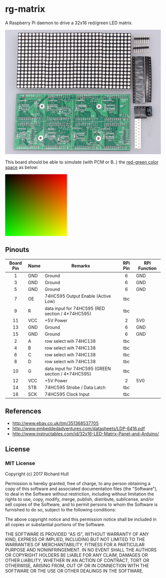 # rg-matrix
A Raspberry Pi daemon to drive a 32x16 red/green LED matrix.

![Image of LED Matrix](images/s-l1600.jpg)

This board should be able to simulate (with PCM or B..) the
[red-green color space](https://en.wikipedia.org/wiki/RG_color_space) as below:

![Red-Green color space](images/200px-Redgreen.png)

## Pinouts

| Board Pin | Name | Remarks                                            | RPi Pin | RPi Function |
|:---------:|------|----------------------------------------------------|:-------:|--------------|
| 1         | GND  | Ground                                             | 6       | GND          |
| 3         | GND  | Ground                                             | 6       | GND          |
| 5         | GND  | Ground                                             | 6       | GND          |
| 7         | OE   | 74HC595 Output Enable (Active Low)                 | tbc     |              |
| 9         | R    | data input for 74HC595 (RED section / 4*74HC595)   | tbc     |              |
| 11        | VCC  | +5V Power                                          | 2       | 5V0          |
| 13        | GND  | Ground                                             | 6       | GND          |
| 15        | GND  | Ground                                             | 6       | GND          |
| 2         | A    | row select wih 74HC138                             | tbc     |              |
| 4         | B    | row select wih 74HC138                             | tbc     |              |
| 6         | C    | row select wih 74HC138                             | tbc     |              |
| 8         | D    | row select wih 74HC138                             | tbc     |              |
| 10        | G    | data input for 74HC595 (GREEN section / 4*74HC595) | tbc     |              |
| 12        | VCC  | +5V Power                                          | 2       | 5V0          |
| 14        | STB  | 74HC595 Strobe / Data Latch                        | tbc     |              |
| 16        | SCK  | 74HC595 Clock Input                                | tbc     |              |

## References

* http://www.ebay.co.uk/itm/351368537705
* http://www.embeddedadventures.com/datasheets/LDP-6416.pdf
* http://www.instructables.com/id/32x16-LED-Matrix-Panel-and-Arduino/

## License

### MIT License

Copyright (c) 2017 Richard Hull

Permission is hereby granted, free of charge, to any person obtaining a copy
of this software and associated documentation files (the "Software"), to deal
in the Software without restriction, including without limitation the rights
to use, copy, modify, merge, publish, distribute, sublicense, and/or sell
copies of the Software, and to permit persons to whom the Software is
furnished to do so, subject to the following conditions:

The above copyright notice and this permission notice shall be included in all
copies or substantial portions of the Software.

THE SOFTWARE IS PROVIDED "AS IS", WITHOUT WARRANTY OF ANY KIND, EXPRESS OR
IMPLIED, INCLUDING BUT NOT LIMITED TO THE WARRANTIES OF MERCHANTABILITY,
FITNESS FOR A PARTICULAR PURPOSE AND NONINFRINGEMENT. IN NO EVENT SHALL THE
AUTHORS OR COPYRIGHT HOLDERS BE LIABLE FOR ANY CLAIM, DAMAGES OR OTHER
LIABILITY, WHETHER IN AN ACTION OF CONTRACT, TORT OR OTHERWISE, ARISING FROM,
OUT OF OR IN CONNECTION WITH THE SOFTWARE OR THE USE OR OTHER DEALINGS IN THE
SOFTWARE.

